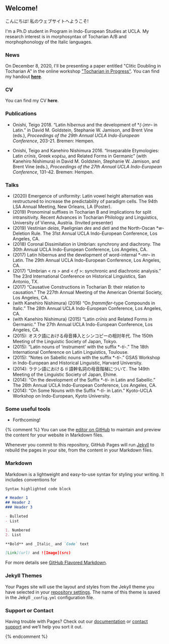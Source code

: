 ## Welcome!

こんにちは! 私のウェブサイトへようこそ!

I'm a Ph.D student in Program in Indo-European Studies at UCLA. My research interest is in morphosyntax of Tocharian A/B and morphophonology of the Italic languages.


### News

On December 8, 2020, I'll be presenting a paper entitled "Clitic Doubling in Tocharian A" in the online workshop ["Tocharian in Progress"](https://www.universiteitleiden.nl/en/events/2020/12/tocharian-in-progress).
You can find my handout [**here**](https://www.dropbox.com/s/yiinq2fm6v16qfj/onishi2020_clitic.pdf?dl=0).

### CV

You can find my CV **here**.

### Publications

- Onishi, Teigo 2018. “Latin *hībernus* and the development of \**(-)mr–* in Latin.” in David M. Goldstein, Stephanie W. Jamison, and Brent Vine (eds.), *Proceedings of the 29th Annual UCLA Indo-European Conference*, 203-21. Bremen: Hempen.

- Onishi, Teigo and Kanehiro Nishimura 2016. “Inseparable Etymologies: Latin *crīnis*, Greek κορέω, and Related Forms in Germanic” (with Kanehiro Nishimura) in David M. Goldstein, Stephanie W. Jamison, and Brent Vine (eds.), *Proceedings of the 27th Annual UCLA Indo-European Conference*, 131-42. Bremen: Hempen.

### Talks

- (2020) Emergence of uniformity: Latin vowel height alternation was restructured to increase the predictability of paradigm cells. The 94th LSA Annual Meeting, New Orleans, LA (Poster).
- (2019) Pronominal suffixes in Tocharian B and implications for split intransitivity. Recent Advances in Tocharian Philology and Linguistics, University of Vienna, Austria. (Invited presenter)
- (2019) Vestinian *deias*, Paelignian *des* and *deti* and the North-Oscan \**w*-Deletion Rule. The 31st Annual UCLA Indo-European Conference, Los Angeles, CA.
- (2018) Coronal Dissimilation in Umbrian: synchrony and diachrony. The 30th Annual UCLA Indo-European Conference, Los Angeles, CA.
- (2017) Latin hībernus and the development of word-internal \*-*mr*– in Latin. The 29th Annual UCLA Indo-European Conference, Los Angeles, CA.
- (2017) “Umbrian < *rs* > and < *rf* >: synchronic and diachronic analysis.” The 23rd International Conference on Historical Linguistics, San Antonio, TX.
- (2017) “Causative Constructions in Tocharian B: their relation to causation.” The 227th Annual Meeting of the American Oriental Society, Los Angeles, CA.
- (with Kanehiro Nishimura) (2016) “On *frammifer*-type Compounds in Italic.” The 28th Annual UCLA Indo-European Conference, Los Angeles, CA.
- (with Kanehiro Nishimura) (2015) “Latin *crīnis* and Related Forms in Germanic.” The 27th Annual UCLA Indo-European Conference, Los Angeles, CA.
- (2015): オスク語における母音挿入とシンコピーの相対年代. The 150th Meeting of the Linguistic Society of Japan, Tokyo.
- (2015): “Latin nouns of ‘instrument’ with the suffix \*-*ti*-.” The 18th International Conference on Latin Linguistics, Toulouse.
- (2015): “Notes on Sabellic nouns with the suffix \*-*ti*-.” GSAS Workshop in Indo-European and Historical Linguistic, Harvard University.
- (2014): ラテン語における *ti* 語幹名詞の母音階梯について. The 149th Meeting of the Linguistic Society of Japan, Ehime.
- (2014): “On the development of the Suffix \*-*ti*- in Latin and Sabellic.” The 26th Annual UCLA Indo-European Conference, Los Angeles, CA.
- (2014): “On Some Nouns with the Suffix \*-*ti*- in Latin.” Kyoto-UCLA Workshop on Indo-European, Kyoto University.

### Some useful tools

- Forthcoming!



{% comment %}
You can use the [editor on GitHub](https://github.com/teigoonishi/teigoonishi/edit/gh-pages/index.md) to maintain and preview the content for your website in Markdown files.

Whenever you commit to this repository, GitHub Pages will run [Jekyll](https://jekyllrb.com/) to rebuild the pages in your site, from the content in your Markdown files.

### Markdown

Markdown is a lightweight and easy-to-use syntax for styling your writing. It includes conventions for

```markdown
Syntax highlighted code block

# Header 1
## Header 2
### Header 3

- Bulleted
- List

1. Numbered
2. List

**Bold** and _Italic_ and `Code` text

[Link](url) and ![Image](src)
```

For more details see [GitHub Flavored Markdown](https://guides.github.com/features/mastering-markdown/).

### Jekyll Themes

Your Pages site will use the layout and styles from the Jekyll theme you have selected in your [repository settings](https://github.com/teigoonishi/teigoonishi/settings). The name of this theme is saved in the Jekyll `_config.yml` configuration file.

### Support or Contact

Having trouble with Pages? Check out our [documentation](https://docs.github.com/categories/github-pages-basics/) or [contact support](https://github.com/contact) and we’ll help you sort it out.

{% endcomment %}
